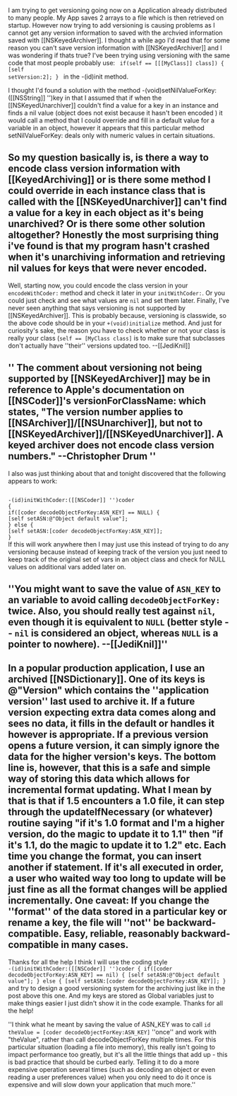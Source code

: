 
I am trying to get versioning going now on a Application already distributed to many people. My App saves 2 arrays to a file which is then retrieved on startup. However now trying to add versioning is causing problems as I cannot get any version information to saved with the archvied information saved with [[NSKeyedArchiver]]. I thought a while ago I'd read that for some reason you can't save version information with [[NSKeyedArchiver]] and I was wondering if thats true? I've been trying using versioning with the same code that most people probably use:
<code>
if(self == [[[MyClass]] class]) {
[self setVersion:2];
}
</code>
in the -(id)init method.

I thought I'd found a solution with the method -(void)setNilValueForKey:([[NSString]] '')key in that I assumed that if when the [[NSKeyedUnarchiver]] couldn't find a value for a key in an instance and finds a nil value (object does not exist because it hasn't been encoded ) it would call a method that I could override and fill in a default value for a variable in an object, however it appears that this particular method setNilValueForKey: deals only with numeric values in certain situations. 

So my question basically is, is there a way to encode class version information with [[KeyedArchiving]] or is there some method I could override in each instance class that is called with the [[NSKeyedUnarchiver]] can't find a value for a key in each object as it's being unarchived? Or is there some other solution altogether? Honestly the most surprising thing i've found is that my program hasn't crashed when it's unarchiving information and retrieving nil values for keys that were never encoded.
----
Well, starting now, you could encode the class version in your <code>encodeWithCoder:</code> method and check it later in your <code>initWithCoder:</code>. Or you could just check and see what values are <code>nil</code> and set them later. Finally, I've never seen anything that says versioning is not supported by [[NSKeyedArchiver]]. This is probably because, versioning is classwide, so the above code should be in your <code>+(void)initialize</code> method. And just for curiosity's sake, the reason you have to check whether or not your class is really your class (<code>self == [M<nowiki/>yClass class]</code> is to make sure that subclasses don't actually have ''their'' versions updated too. --[[JediKnil]]

''
The comment about versioning not being supported by [[NSKeyedArchiver]] may be in reference to Apple's documentation on [[NSCoder]]'s versionForClassName: which states, "The version number applies to [[NSArchiver]]/[[NSUnarchiver]], but not to [[NSKeyedArchiver]]/[[NSKeyedUnarchiver]]. A keyed archiver does not encode class version numbers." --Christopher Drum
''
----
I also was just thinking about that and tonight discovered that the following appears to work:

<code>
-(id)initWithCoder:([[NSCoder]] '')coder
{
if([coder decodeObjectForKey:ASN_KEY] == NULL) {
[self setASN:@"Object default value"];
} else {
[self setASN:[coder decodeObjectForKey:ASN_KEY]];
}
</code>
If this will work anywhere then I may just use this instead of trying to do any versioning because instead of keeping track of the version you just need to keep track of the original set of vars in an object class and check for NULL values on additional vars added later on.

''You might want to save the value of <code>ASN_KEY</code> to an variable to avoid calling <code>decodeObjectForKey:</code> twice. Also, you should really test against <code>nil</code>, even though it is equivalent to <code>NULL</code> (better style -- <code>nil</code> is considered an object, whereas <code>NULL</code> is a pointer to nowhere). --[[JediKnil]]''
----

In a popular production application, I use an archived [[NSDictionary]]. One of its keys is @"Version" which contains the ''application version'' last used to archive it. If a future version expecting extra data comes along and sees no data, it fills in the default or handles it however is appropriate. If a previous version opens a future version, it can simply ignore the data for the higher version's keys. The bottom line is, however, that this is a safe and simple way of storing this data which allows for incremental format updating. What I mean by that is that if 1.5 encounters a 1.0 file, it can step through the updateIfNecessary (or whatever) routine saying "if it's 1.0 format and I'm a higher version, do the magic to update it to 1.1" then "if it's 1.1, do the magic to update it to 1.2" etc. Each time you change the format, you can insert another if statement. If it's all executed in order, a user who waited way too long to update will be just fine as all the format changes will be applied incrementally. One caveat: If you change the ''format'' of the data stored in a particular key or rename a key, the file will ''not'' be backward-compatible. Easy, reliable, reasonably backward-compatible in many cases.
----
Thanks for all the help I think I will use the coding style
<code>
-(id)initWithCoder:([[NSCoder]] '')coder
{
if([coder decodeObjectForKey:ASN_KEY] == nil) {
[self setASN:@"Object default value"];
} else {
[self setASN:[coder decodeObjectForKey:ASN_KEY]];
}
</code>
and try to design a good versioning system for the archiving just like in the post above this one. And my keys are stored as Global variables just to make things easier I just didn't show it in the code example. Thanks for all the help!

''I think what he meant by saving the value of ASN_KEY was to call <code>id theValue = [coder decodeObjectForKey:ASN_KEY]</code> ''once'' and work with "theValue", rather than call decodeObjectForKey multiple times. For this particular situation (loading a file into memory), this really isn't going to impact performance too greatly, but it's all the little things that add up - this is bad practice that should be curbed early. Telling it to do a more expensive operation several times (such as decoding an object or even reading a user preferences value) when you only need to do it once is expensive and will slow down your application that much more.''